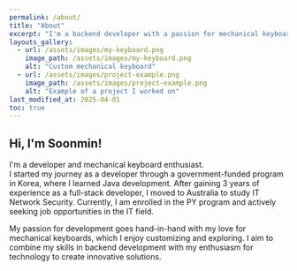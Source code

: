 ```yaml
---
permalink: /about/
title: "About"
excerpt: "I'm a backend developer with a passion for mechanical keyboards. Currently based in Australia, I combine my skills in IT and development to create innovative solutions."
layouts_gallery:
  - url: /assets/images/my-keyboard.png
    image_path: /assets/images/my-keyboard.png
    alt: "Custom mechanical keyboard"
  - url: /assets/images/project-example.png
    image_path: /assets/images/project-example.png
    alt: "Example of a project I worked on"
last_modified_at: 2025-04-01
toc: true
---
```


## Hi, I'm Soonmin!

I'm a developer and mechanical keyboard enthusiast.  
I started my journey as a developer through a government-funded program in Korea, where I learned Java development. After gaining 3 years of experience as a full-stack developer, I moved to Australia to study IT Network Security. Currently, I am enrolled in the PY program and actively seeking job opportunities in the IT field.

My passion for development goes hand-in-hand with my love for mechanical keyboards, which I enjoy customizing and exploring. I aim to combine my skills in backend development with my enthusiasm for technology to create innovative solutions.
